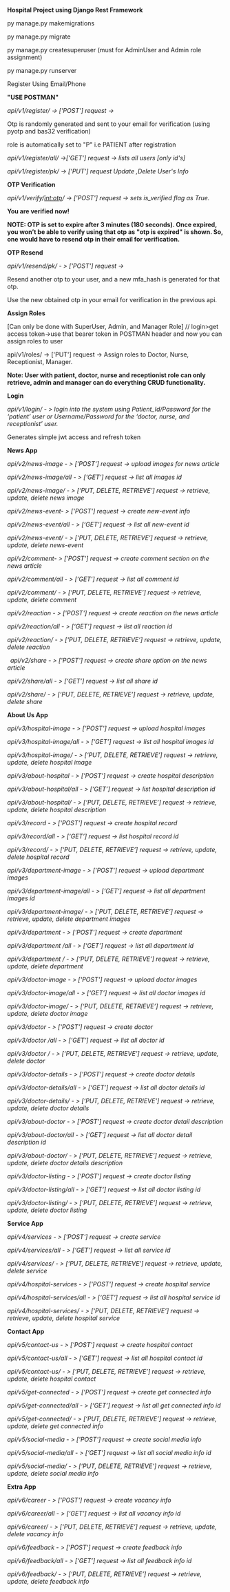 ﻿**Hospital Project using Django Rest Framework**

py manage.py makemigrations

py manage.py migrate

py manage.py createsuperuser (must for AdminUser and Admin role assignment)

py manage.py runserver

Register Using Email/Phone

**"USE POSTMAN"**

*api/v1/register/ -> ['POST'] request ->*

Otp is randomly generated and sent to your email for verification (using pyotp and bas32 verification)

role is automatically set to "P" i.e PATIENT after registration

*api/v1/register/all/ ->['GET'] request -> lists all users [only id's]*

*api/v1/register/pk/ -> ['PUT'] request Update ,Delete User's Info*

**OTP Verification**

*api/v1/verify/<int:otp>/ -> ['POST'] request -> sets is\_verified flag as True.*

**You are verified now!**

**NOTE: OTP is set to expire after 3 minutes (180 seconds). Once expired, you won’t be able to verify using that otp as "otp is expired" is shown. So, one would have to resend otp in their email for verification.**

**OTP Resend**

*api/v1/resend/pk/ - > ['POST'] request ->*

Resend another otp to your user, and a new mfa\_hash is generated for that otp.

Use the new obtained otp in your email for verification in the previous api.

**Assign Roles**

[Can only be done with SuperUser, Admin, and Manager Role] // login>get access token->use that bearer token in POSTMAN header and now you can assign roles to user

api/v1/roles/<pk> -> ['PUT'] request -> Assign roles to Doctor, Nurse, Receptionist, Manager.

**Note: User with patient, doctor, nurse and receptionist role can only retrieve, admin and manager can do everything CRUD functionality.**

**Login**

*api/v1/login/ - > login into the system using Patient\_Id/Password for the ‘patient’ user or Username/Password for the ‘doctor, nurse, and receptionist’ user.*

Generates simple jwt access and refresh token

**News App**

*api/v2/news-image - > ['POST'] request -> upload images for news article*

*api/v2/news-image/all - > [‘GET’] request -> list all images id*

*api/v2/news-image/<pk> - > [‘PUT, DELETE, RETRIEVE’] request -> retrieve, update, delete news image*

*api/v2/news-event- > ['POST'] request -> create new-event info*

*api/v2/news-event/all - > [‘GET’] request -> list all new-event id*

*api/v2/news-event/<pk> - > [‘PUT, DELETE, RETRIEVE’] request -> retrieve, update, delete news-event*

*api/v2/comment- > ['POST'] request -> create comment section on the news article*

*api/v2/comment/all - > [‘GET’] request -> list all comment id*

*api/v2/comment/<pk> - > [‘PUT, DELETE, RETRIEVE’] request -> retrieve, update, delete comment* 

*api/v2/reaction - > ['POST'] request -> create reaction on the news article*

*api/v2/reaction/all - > [‘GET’] request -> list all reaction id*

*api/v2/reaction/<pk> - > [‘PUT, DELETE, RETRIEVE’] request -> retrieve, update, delete reaction*

` `*api/v2/share - > ['POST'] request -> create share option on the news article*

*api/v2/share/all - > [‘GET’] request -> list all share id*

*api/v2/share/<pk> - > [‘PUT, DELETE, RETRIEVE’] request -> retrieve, update, delete share*

**About Us App**

*api/v3/hospital-image - > ['POST'] request -> upload hospital images* 

*api/v3/hospital-image/all - > [‘GET’] request -> list all hospital images id*

*api/v3/hospital-image/<pk> - > [‘PUT, DELETE, RETRIEVE’] request -> retrieve, update, delete hospital image*

*api/v3/about-hospital - > ['POST'] request -> create hospital description*

*api/v3/about-hospital/all - > [‘GET’] request -> list hospital description id*

*api/v3/about-hospital/<pk> - > [‘PUT, DELETE, RETRIEVE’] request -> retrieve, update, delete hospital description*

*api/v3/record - > ['POST'] request -> create hospital record*

*api/v3/record/all - > [‘GET’] request -> list hospital record id*

*api/v3/record/<pk> - > [‘PUT, DELETE, RETRIEVE’] request -> retrieve, update, delete hospital record*

*api/v3/department-image - > ['POST'] request -> upload department images* 

*api/v3/department-image/all - > [‘GET’] request -> list all department images id*

*api/v3/department-image/<pk> - > [‘PUT, DELETE, RETRIEVE’] request -> retrieve, update, delete department images*

*api/v3/department - > ['POST'] request -> create department*

*api/v3/department /all - > [‘GET’] request -> list all department id*

*api/v3/department /<pk> - > [‘PUT, DELETE, RETRIEVE’] request -> retrieve, update, delete department*

*api/v3/doctor-image - > ['POST'] request -> upload doctor images* 

*api/v3/doctor-image/all - > [‘GET’] request -> list all doctor images id*

*api/v3/doctor-image/<pk> - > [‘PUT, DELETE, RETRIEVE’] request -> retrieve, update, delete doctor image*

*api/v3/doctor - > ['POST'] request -> create doctor* 

*api/v3/doctor /all - > [‘GET’] request -> list all doctor id*

*api/v3/doctor /<pk> - > [‘PUT, DELETE, RETRIEVE’] request -> retrieve, update, delete doctor* 

*api/v3/doctor-details - > ['POST'] request -> create doctor details*

*api/v3/doctor-details/all - > [‘GET’] request -> list all doctor details id*

*api/v3/doctor-details/<pk> - > [‘PUT, DELETE, RETRIEVE’] request -> retrieve, update, delete doctor details*

*api/v3/about-doctor - > ['POST'] request -> create doctor detail description*

*api/v3/about-doctor/all - > [‘GET’] request -> list all doctor detail description id*

*api/v3/about-doctor/<pk> - > [‘PUT, DELETE, RETRIEVE’] request -> retrieve, update, delete doctor details description*

*api/v3/doctor-listing - > ['POST'] request -> create doctor listing*

*api/v3/doctor-listing/all - > [‘GET’] request -> list all doctor listing id*

*api/v3/doctor-listing/<pk> - > [‘PUT, DELETE, RETRIEVE’] request -> retrieve, update, delete doctor listing*

**Service App**

*api/v4/services - > ['POST'] request -> create service* 

*api/v4/services/all - > [‘GET’] request -> list all service id*

*api/v4/services/<pk> - > [‘PUT, DELETE, RETRIEVE’] request -> retrieve, update, delete service*

*api/v4/hospital-services - > ['POST'] request -> create hospital service* 

*api/v4/hospital-services/all - > [‘GET’] request -> list all hospital service id*

*api/v4/hospital-services/<pk> - > [‘PUT, DELETE, RETRIEVE’] request -> retrieve, update, delete hospital service*

**Contact App**

*api/v5/contact-us - > ['POST'] request -> create hospital contact* 

*api/v5/contact-us/all - > [‘GET’] request -> list all hospital contact id*

*api/v5/contact-us/<pk> - > [‘PUT, DELETE, RETRIEVE’] request -> retrieve, update, delete hospital contact*

*api/v5/get-connected - > ['POST'] request -> create get connected info* 

*api/v5/get-connected/all - > [‘GET’] request -> list all get connected info id*

*api/v5/get-connected/<pk> - > [‘PUT, DELETE, RETRIEVE’] request -> retrieve, update, delete get connected info*

*api/v5/social-media - > ['POST'] request -> create social media info* 

*api/v5/social-media/all - > [‘GET’] request -> list all social media info id*

*api/v5/social-media/<pk> - > [‘PUT, DELETE, RETRIEVE’] request -> retrieve, update, delete social media info*

**Extra App**

*api/v6/career - > ['POST'] request -> create vacancy info* 

*api/v6/career/all - > [‘GET’] request -> list all vacancy info id*

*api/v6/career/<pk> - > [‘PUT, DELETE, RETRIEVE’] request -> retrieve, update, delete vacancy info*

*api/v6/feedback - > ['POST'] request -> create feedback info* 

*api/v6/feedback/all - > [‘GET’] request -> list all feedback info id*

*api/v6/feedback/<pk> - > [‘PUT, DELETE, RETRIEVE’] request -> retrieve, update, delete feedback info*
